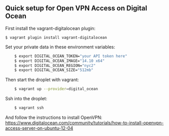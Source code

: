 Quick setup for Open VPN Access on Digital Ocean
------------------------------------------------

First install the vagrant-digitalocean plugin:

    $ vagrant plugin install vagrant-digitalocean

Set your private data in these environment variables:

```bash
    $ export DIGITAL_OCEAN_TOKEN="your API token here"
    $ export DIGITAL_OCEAN_IMAGE="14.10 x64"
    $ export DIGITAL_OCEAN_REGION="nyc2"
    $ export DIGITAL_OCEAN_SIZE="512mb"
```

Then start the droplet with vagrant:

```bash
    $ vagrant up --provider=digital_ocean
```

Ssh into the droplet:

```bash
    $ vagrant ssh
```

And follow the instructions to install OpenVPN: https://www.digitalocean.com/community/tutorials/how-to-install-openvpn-access-server-on-ubuntu-12-04
